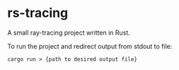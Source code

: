 # rs-tracing
A small ray-tracing project written in Rust.

To run the project and redirect output from stdout to file:

    cargo run > {path to desired output file}